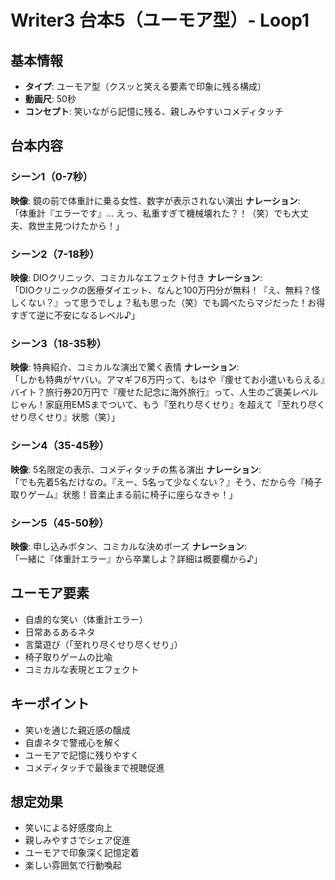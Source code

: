 # Writer3 台本5（ユーモア型）- Loop1

## 基本情報
- **タイプ**: ユーモア型（クスッと笑える要素で印象に残る構成）
- **動画尺**: 50秒
- **コンセプト**: 笑いながら記憶に残る、親しみやすいコメディタッチ

## 台本内容

### シーン1（0-7秒）
**映像**: 鏡の前で体重計に乗る女性、数字が表示されない演出
**ナレーション**:  
「体重計『エラーです』... えっ、私重すぎて機械壊れた？！（笑）でも大丈夫、救世主見つけたから！」

### シーン2（7-18秒）
**映像**: DIOクリニック、コミカルなエフェクト付き
**ナレーション**:  
「DIOクリニックの医療ダイエット、なんと100万円分が無料！『え、無料？怪しくない？』って思うでしょ？私も思った（笑）でも調べたらマジだった！お得すぎて逆に不安になるレベル♪」

### シーン3（18-35秒）
**映像**: 特典紹介、コミカルな演出で驚く表情
**ナレーション**:  
「しかも特典がヤバい。アマギフ6万円って、もはや『痩せてお小遣いもらえる』バイト？旅行券20万円で『痩せた記念に海外旅行』って、人生のご褒美レベルじゃん！家庭用EMSまでついて、もう『至れり尽くせり』を超えて『至れり尽くせり尽くせり』状態（笑）」

### シーン4（35-45秒）
**映像**: 5名限定の表示、コメディタッチの焦る演出
**ナレーション**:  
「でも先着5名だけなの。『えー、5名って少なくない？』そう、だから今『椅子取りゲーム』状態！音楽止まる前に椅子に座らなきゃ！」

### シーン5（45-50秒）
**映像**: 申し込みボタン、コミカルな決めポーズ
**ナレーション**:  
「一緒に『体重計エラー』から卒業しよ？詳細は概要欄から♪」

## ユーモア要素
- 自虐的な笑い（体重計エラー）
- 日常あるあるネタ
- 言葉遊び（「至れり尽くせり尽くせり」）
- 椅子取りゲームの比喩
- コミカルな表現とエフェクト

## キーポイント
- 笑いを通じた親近感の醸成
- 自虐ネタで警戒心を解く
- ユーモアで記憶に残りやすく
- コメディタッチで最後まで視聴促進

## 想定効果
- 笑いによる好感度向上
- 親しみやすさでシェア促進
- ユーモアで印象深く記憶定着
- 楽しい雰囲気で行動喚起
